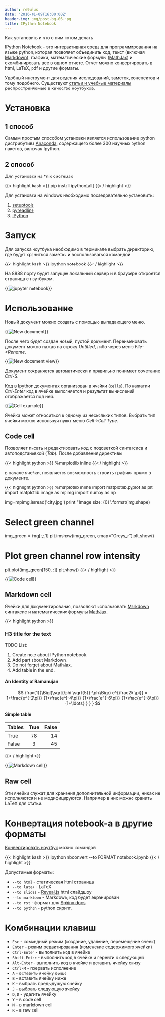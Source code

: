 ```yaml
---
author: re9ulus
date: "2016-01-09T16:00:00Z"
header-img: img/post-bg-06.jpg
title: IPython Notebook
---
```


Как установить и что с ним потом делать
<!--more-->
IPython Notebook - это интерактивная среда для программирования на языке python, которая позволяет объединить код, текст (включая [Markdown](https://daringfireball.net/projects/markdown/ "Markdown")), графики, математические формулы ([MathJax](https://www.mathjax.org/ "Mathjax")) и скомбинировать все в одном отчете. Отчет можно конвертировать в html, LaTeX, pdf и другие форматы.

Удобный инструмент для ведения исследований, заметок, конспектов и тому подобного.
Существуют [статьи и учебные материалы](http://nb.bianp.net/sort/views/ "Links to the best IPython and Jupyter Notebooks.") распространяемые в качестве ноутбуков.

# Установка

## 1 способ
Самым простым способом установки является использование python дистрибутива [Anaconda](https://www.continuum.io/downloads "Anaconda"), содержащего более 300 научных python пакетов, включая Ipython.

## 2 способ
Для установки на \*nix системах

{{< highlight bash >}}
pip install ipython[all]
{{< / highlight >}}

Для установки на windows необходимо последовательно установить:

1. [setuptools](https://pypi.python.org/pypi/setuptools "setuptools")
2. [pyreadline](https://pypi.python.org/pypi/pyreadline "pyreadline")
3. [IPython](https://pypi.python.org/pypi/ipython "ipython")

# Запуск

Для запуска ноутбука необходимо в терминале выбрать директорию, где будут храниться заметки и воспользоваться командой

{{< highlight bash >}}
ipython notebook
{{< / highlight >}}

На 8888 порту будет запущен локальный сервер и в браузере откроется страница с ноутбуком.

{{<image src="/img/ipython_notebook/notebook_1_start.png" alt="jupyter notebook" position="center">}}

# Использование

Новый документ можно создать с помощью выпадающего меню.

{{<image src="/img/ipython_notebook/notebook_2_new_document.png" alt="New document" position="center">}}

После чего будет создан новый, пустой документ. Переименовать документ можно нажав на строку *Untitled*, либо через меню *File->Rename*.

{{<image src="/img/ipython_notebook/notebook_3_new_document_view.png" alt="New document view" position="center">}}

Документ сохраняется автоматически и правильно понимает сочетание *Ctrl-S*.

Код в Ipython документах организован в ячейки (`cells`). По нажатии *Ctrl-Enter* код в ячейке выполняется и результат вычислений отображается под ней.

{{<image src="/img/ipython_notebook/notebook_4_cell_example.png" alt="Cell example" position="center">}}

Ячейка может относиться к одному из нескольких типов. Выбрать тип ячейки можно используя пункт меню *Cell->Cell Type*.

## Code cell
Позволяет писать и редактировать код с подсветкой синтаксиса и автоподстановкой (*Tab*). После добавления директивы 

{{< highlight python >}}
%matplotlib inline
{{< / highlight >}}

в начале ячейки, появляется возможность строить графики прямо в документе.

{{< highlight python >}}
%matplotlib inline
import matplotlib.pyplot as plt
import matplotlib.image as mpimg
import numpy as np

img=mpimg.imread('city.jpg')
print "Image size: {0}".format(img.shape)

# Select green channel
img_green = img[:,:,1]
plt.imshow(img_green, cmap="Greys_r")
plt.show()

# Plot green channel row intensity
plt.plot(img_green[150, :])
plt.show()
{{< / highlight >}}

{{<image src="/img/ipython_notebook/notebook_5_code_cell.png" alt="Code cell" position="center">}}

## Markdown cell
Ячейки для документирования, позволяют использовать [Markdown](https://daringfireball.net/projects/markdown/ "Markdown") синтаксис и математические формулы [MathJax](https://www.mathjax.org/ "Mathjax").

{{< highlight python >}}
### H3 title for the text ###

TODO List:

 1. Create note about IPython notebook.
 2. Add part about Markdown.
 3. Do not forget about MathJax.
 4. Add table in the end.
 
<h4>An Identity of Ramanujan</h4>

$$ \frac{1}{\Bigl(\sqrt{\phi \sqrt{5}}-\phi\Bigr) e^{\frac25 \pi}} =
1+\frac{e^{-2\pi}} {1+\frac{e^{-4\pi}} {1+\frac{e^{-6\pi}}
{1+\frac{e^{-8\pi}} {1+\ldots} } } } $$

#### Simple table

| Tables | True  | False |
| ------ |:-----:| -----:|
| True   | 78    | 14    |
| False  | 3     | 45    |
{{< / highlight >}}


{{<image src="/img/ipython_notebook/notebook_6_markdown_cell.png" alt="Markdown cell" position="center">}}

## Raw cell
Эти ячейки служат для хранения дополнительной информации, никак не исполняются и не модифицируются. Например в них можно хранить LaTeX для статьи.

# Конвертация notebook-a в другие форматы

[Конвертировать ноутбук](https://ipython.org/ipython-doc/1/interactive/nbconvert.html "Conver notebook") можно командой

{{< highlight bash >}}
ipython nbconvert --to FORMAT notebook.ipynb
{{< / highlight >}}

Допустимые форматы:

- `--to html` - статическая html страница
- `--to latex` - LaTeX
- `--to slides` - [Reveal.js](http://lab.hakim.se/reveal-js/#/ "Reveal.js") html слайдшоу
- `--to markdown` - Markdown, код будет экранирован
- `--to rst` - формат для [Sphinx docs](http://www.sphinx-doc.org/en/stable/)
- `--to python` - python скрипт.

# Комбинации клавиш

- `Esc` - командный режим (создание, удаление, перемещение ячеек)
- `Enter` - режим редактирования (изменение содержимого ячейки)
- `Ctrl-Enter` - выполнить код в ячейке
- `Shift-Enter` - выполнить код в ячейке и перейти к следующей
- `Alt-Enter` - выполнить код в ячейке и вставить ячейку снизу
- `Ctrl-M` - прервать исполнение
- `A` - вставить ячейку выше
- `B` - вставить ячейку ниже
- `K` - выбрать предыдущую ячейку
- `J` - выбрать следующую ячейку
- `D,D` - удалить ячейку
- `Y` - в code cell
- `M` - в markdown cell
- `R` - в raw cell
